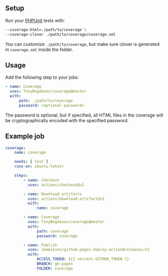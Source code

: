 ## Setup

Run your [PHPUnit](https://phpunit.de/) tests with:

```bash
--coverage-html=./path/to/coverage \
--coverage-clover ./path/to/coverage/coverage.xml
```

You can customize `./path/to/coverage`, but make sure clover is generated in `coverage.xml`
inside the folder.

## Usage

Add the following step to your jobs:

```yaml
- name: Coverage
  uses: TonyBogdanov/coverage@master
  with:
      path: ./path/to/coverage
      password: <optional password>
```

The password is optional, but if specified, all HTML files in the coverage will be
cryptographically encoded with the specified password.

## Example job

```yaml
coverage:
    name: coverage

    needs: [ test ]
    runs-on: ubuntu-latest

    steps:
        - name: Checkout
          uses: actions/checkout@v1

        - name: Download artifacts
          uses: actions/download-artifact@v2
          with:
              name: coverage

        - name: Coverage
          uses: TonyBogdanov/coverage@master
          with:
              path: coverage
              password: coverage

        - name: Publish
          uses: JamesIves/github-pages-deploy-action@releases/v3
          with:
              ACCESS_TOKEN: ${{ secrets.GITHUB_TOKEN }}
              BRANCH: gh-pages
              FOLDER: coverage
```
